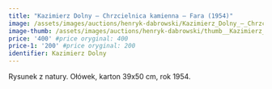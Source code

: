 ```yaml
---
title: "Kazimierz Dolny – Chrzcielnica kamienna – Fara (1954)"
image: /assets/images/auctions/henryk-dabrowski/Kazimierz_Dolny_–_Chrzcielnica_kamienna_–_Fara_(1954).jpg
image-thumb: /assets/images/auctions/henryk-dabrowski/thumb__Kazimierz_Dolny_–_Chrzcielnica_kamienna_–_Fara_(1954).jpg
price: '400' #price oryginal: 400
price-1: '200' #price oryginal: 200
identifier: Kazimierz Dolny
---
```


Rysunek z natury. Ołówek, karton 39x50 cm, rok 1954.
